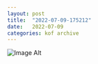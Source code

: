 ```yaml
---
layout:	post
title:	"2022-07-09-175212"
date:	2022-07-09
categories:	kof archive
---
```


![Image Alt](https://k0f.github.io/assets/2022-07-09-175212.jpg)
